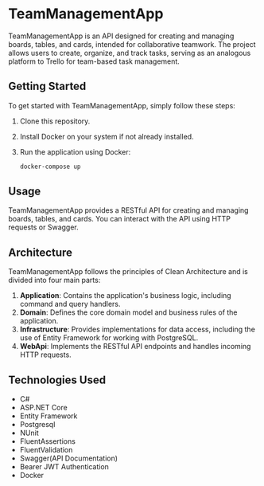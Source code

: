 # TeamManagementApp
TeamManagementApp is an API designed for creating and managing boards, tables, and cards, intended for collaborative teamwork. The project allows users to create, organize, and track tasks, serving as an analogous platform to Trello for team-based task management.
## Getting Started

To get started with TeamManagementApp, simply follow these steps:

1. Clone this repository.
2. Install Docker on your system if not already installed.
3. Run the application using Docker:

   ```bash
   docker-compose up
   ```
## Usage
TeamManagementApp provides a RESTful API for creating and managing boards, tables, and cards. You can interact with the API using HTTP requests or Swagger.
## Architecture
TeamManagementApp follows the principles of Clean Architecture and is divided into four main parts:
1. **Application**: Contains the application's business logic, including command and query handlers.
2. **Domain**: Defines the core domain model and business rules of the application.
3. **Infrastructure**: Provides implementations for data access, including the use of Entity Framework for working with PostgreSQL.
4. **WebApi**: Implements the RESTful API endpoints and handles incoming HTTP requests.
## Technologies Used
* C#
* ASP.NET Core
* Entity Framework
* Postgresql
* NUnit
* FluentAssertions
* FluentValidation
* Swagger(API Documentation)
* Bearer JWT Authentication
* Docker
